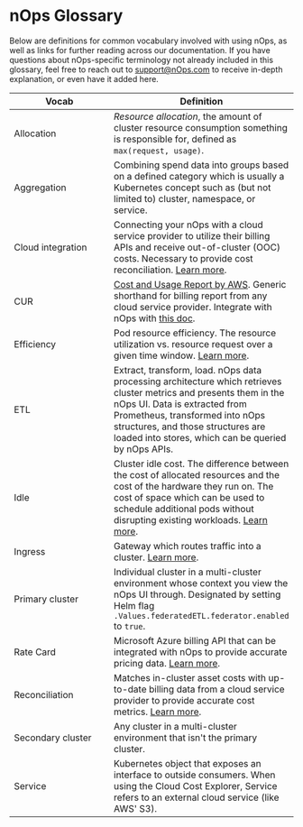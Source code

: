 # nOps Glossary

Below are definitions for common vocabulary involved with using nOps, as well as links for further reading across our documentation. If you have questions about nOps-specific terminology not already included in this glossary, feel free to reach out to support@nOps.com to receive in-depth explanation, or even have it added here.

<table><thead><tr><th width="253.06231454005933">Vocab</th><th>Definition</th></tr></thead><tbody><tr><td>Allocation</td><td><em>Resource allocation</em>, the amount of cluster resource consumption something is responsible for, defined as <code>max(request, usage)</code>.</td></tr><tr><td>Aggregation</td><td>Combining spend data into groups based on a defined category which is usually a Kubernetes concept such as (but not limited to) cluster, namespace, or service.</td></tr><tr><td>Cloud integration</td><td>Connecting your nOps with a cloud service provider to utilize their billing APIs and receive out-of-cluster (OOC) costs. Necessary to provide cost reconciliation. <a href="/install-and-configure/install/cloud-integration/README.md">Learn more</a>.</td></tr><tr><td>CUR</td><td><a href="https://docs.aws.amazon.com/cur/latest/userguide/what-is-cur.html">Cost and Usage Report by AWS</a>. Generic shorthand for billing report from any cloud service provider. Integrate with nOps with <a href="https://docs.aws.amazon.com/cur/latest/userguide/what-is-cur.html">this doc</a>.</td></tr><tr><td>Efficiency</td><td>Pod resource efficiency. The resource utilization vs. resource request over a given time window. <a href="/using-nOps/navigating-the-nOps-ui/cost-allocation/efficiency-idle.md">Learn more</a>.</td></tr><tr><td>ETL</td><td>Extract, transform, load. nOps data processing architecture which retrieves cluster metrics and presents them in the nOps UI. Data is extracted from Prometheus, transformed into nOps structures, and those structures are loaded into stores, which can be queried by nOps APIs.</td></tr><tr><td>Idle</td><td>Cluster idle cost. The difference between the cost of allocated resources and the cost of the hardware they run on. The cost of space which can be used to schedule additional pods without disrupting existing workloads. <a href="/using-nOps/navigating-the-nOps-ui/cost-allocation/efficiency-idle.md#idle">Learn more</a>.</td></tr><tr><td>Ingress</td><td>Gateway which routes traffic into a cluster. <a href="/install-and-configure/install/ingress-examples.md">Learn more</a>.</td></tr><tr><td>Primary cluster</td><td>Individual cluster in a multi-cluster environment whose context you view the nOps UI through. Designated by setting Helm flag <code>.Values.federatedETL.federator.enabled</code> to <code>true</code>.</td></tr><tr><td>Rate Card</td><td>Microsoft Azure billing API that can be integrated with nOps to provide accurate pricing data. <a href="/install-and-configure/install/cloud-integration/azure-out-of-cluster/azure-config.md">Learn more</a>.</td></tr><tr><td>Reconciliation</td><td>Matches in-cluster asset costs with up-to-date billing data from a cloud service provider to provide accurate cost metrics. <a href="/install-and-configure/install/cloud-integration/README.md#reconciliation">Learn more</a>.</td></tr><tr><td>Secondary cluster</td><td>Any cluster in a multi-cluster environment that isn't the primary cluster.</td></tr><tr><td>Service</td><td>Kubernetes object that exposes an interface to outside consumers. When using the Cloud Cost Explorer, Service refers to an external cloud service (like AWS' S3).</td></tr></tbody></table>
